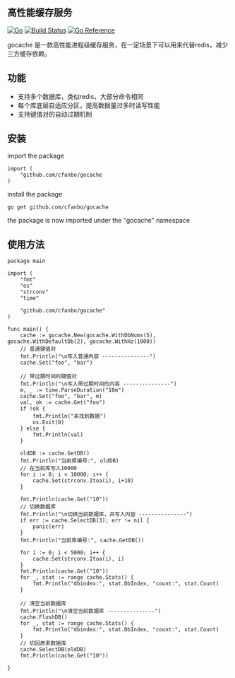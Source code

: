 ## 高性能缓存服务

[![Go](https://github.com/cfanbo/gocache/actions/workflows/build.yml/badge.svg)](https://github.com/cfanbo/gocache/actions/workflows/build.yml) [![Build Status](https://travis-ci.com/cfanbo/gocache.svg?branch=main)](https://travis-ci.com/cfanbo/gocache) [![Go Reference](https://pkg.go.dev/badge/github.com/cfanbo/gocache.svg)](https://pkg.go.dev/github.com/cfanbo/gocache)

gocache 是一款高性能进程级缓存服务，在一定场景下可以用来代替redis，减少三方缓存依赖。



## 功能
* 支持多个数据库，类似redis，大部分命令相同
* 每个库底层自适应分区，提高数据量过多时读写性能
* 支持键值对的自动过期机制

## 安装
import the package
```
import (
	"github.com/cfanbo/gocache
)
```

install the package
```
go get github.com/cfanbo/gocache
```
the package is now imported under the "gocache" namespace

## 使用方法
```
package main

import (
	"fmt"
	"os"
	"strconv"
	"time"

	"github.com/cfanbo/gocache"
)

func main() {
	cache := gocache.New(gocache.WithDbNums(5), gocache.WithDefaultDb(2), gocache.WithHz(1000))
	// 普通键值对
	fmt.Println("\n写入普通内容 ---------------")
	cache.Set("foo", "bar")

	// 带过期时间的键值对
	fmt.Println("\n写入带过期时间的内容 ---------------")
	m, _ := time.ParseDuration("10m")
	cache.Set("foo", "bar", m)
	val, ok := cache.Get("foo")
	if !ok {
		fmt.Println("未找到数据")
		os.Exit(0)
	} else {
		fmt.Println(val)
	}

	oldDB := cache.GetDB()
	fmt.Println("当前库编号:", oldDB)
	// 在当前库写入10000
	for i := 0; i < 10000; i++ {
		cache.Set(strconv.Itoa(i), i+10)
	}

	fmt.Println(cache.Get("10"))
	// 切换数据库
	fmt.Println("\n切换当前数据库，并写入内容 ---------------")
	if err := cache.SelectDB(3); err != nil {
		panic(err)
	}
	fmt.Println("当前库编号:", cache.GetDB())

	for i := 0; i < 5000; i++ {
		cache.Set(strconv.Itoa(i), i)
	}
	fmt.Println(cache.Get("10"))
	for _, stat := range cache.Stats() {
		fmt.Println("dbindex:", stat.DbIndex, "count:", stat.Count)
	}

	// 清空当前数据库
	fmt.Println("\n清空当前数据库 ---------------")
	cache.FlushDB()
	for _, stat := range cache.Stats() {
		fmt.Println("dbindex:", stat.DbIndex, "count:", stat.Count)
	}
	// 切回原来数据库
	cache.SelectDB(oldDB)
	fmt.Println(cache.Get("10"))

}

```
